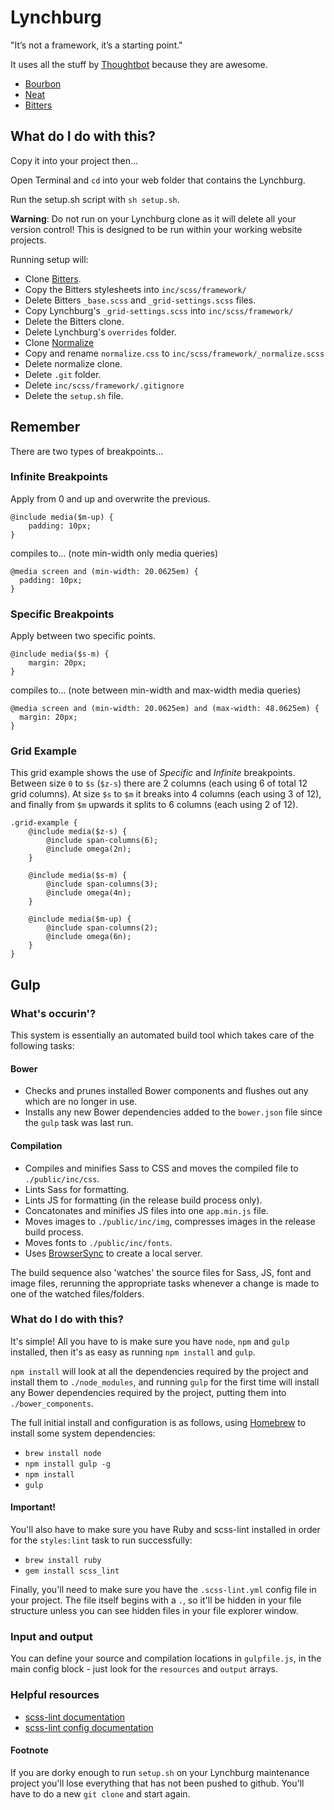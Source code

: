 # Lynchburg

"It’s not a framework, it’s a starting point."

It uses all the stuff by [Thoughtbot](https://thoughtbot.com) because they are awesome.

* [Bourbon](http://bourbon.io/)
* [Neat](http://neat.bourbon.io/)
* [Bitters](http://bitters.bourbon.io/)

## What do I do with this?

Copy it into your project then…

Open Terminal and `cd` into your web folder that contains the Lynchburg.

Run the setup.sh script with `sh setup.sh`.

__Warning__: Do not run on your Lynchburg clone as it will delete all your version control! This is designed to be run within your working website projects.

Running setup will:

* Clone [Bitters](https://github.com/thoughtbot/bitters).
* Copy the Bitters stylesheets into `inc/scss/framework/`
* Delete Bitters `_base.scss` and `_grid-settings.scss` files.
* Copy Lynchburg's `_grid-settings.scss` into `inc/scss/framework/`
* Delete the Bitters clone.
* Delete Lynchburg's `overrides` folder.
* Clone [Normalize](https://github.com/necolas/normalize.css)
* Copy and rename `normalize.css` to `inc/scss/framework/_normalize.scss`
* Delete normalize clone.
* Delete `.git` folder.
* Delete `inc/scss/framework/.gitignore`
* Delete the `setup.sh` file.

## Remember

There are two types of breakpoints…

### Infinite Breakpoints

Apply from 0 and up and overwrite the previous.

```
@include media($m-up) {
    padding: 10px; 
}
```

compiles to… (note min-width only media queries)

```
@media screen and (min-width: 20.0625em) {
  padding: 10px; 
}
```

### Specific Breakpoints

Apply between two specific points.

```
@include media($s-m) {
    margin: 20px; 
}
```

compiles to… (note between min-width and max-width media queries)

```
@media screen and (min-width: 20.0625em) and (max-width: 48.0625em) {
  margin: 20px; 
}
```

### Grid Example

This grid example shows the use of _Specific_ and _Infinite_ breakpoints. Between size `0` to `$s` (`$z-s`) there are 2 columns (each using 6 of total 12 grid columns). At size `$s` to `$m` it breaks into 4 columns (each using 3 of 12), and finally from `$m` upwards it splits to 6 columns (each using 2 of 12).

```
.grid-example {
    @include media($z-s) {
        @include span-columns(6);
        @include omega(2n);
    }

    @include media($s-m) {
        @include span-columns(3);
        @include omega(4n);
    }

    @include media($m-up) {
        @include span-columns(2);
        @include omega(6n);
    }
}
```

## Gulp

### What's occurin'?
This system is essentially an automated build tool which takes
care of the following tasks:

#### Bower
- Checks and prunes installed Bower components and flushes out
 any which are no longer in use.
- Installs any new Bower dependencies added to the `bower.json`
 file since the `gulp` task was last run.

#### Compilation
- Compiles and minifies Sass to CSS and moves the compiled file to `./public/inc/css`.
- Lints Sass for formatting.
- Lints JS for formatting (in the release build process only).
- Concatonates and minifies JS files into one `app.min.js` file.
- Moves images to `./public/inc/img`, compresses images in the release build process.
- Moves fonts to `./public/inc/fonts`.
- Uses [BrowserSync](https://www.browsersync.io) to create a local server.

The build sequence also 'watches' the source files for Sass, JS, font and image files, rerunning the appropriate tasks whenever a change is made to one of the watched files/folders.

### What do I do with this?
It's simple! All you have to is make sure you have `node`, 
`npm` and `gulp` installed, then it's as easy as running `npm install` 
and `gulp`.

`npm install` will look at all the dependencies required by 
the project and install them to `./node_modules`, and 
running `gulp` for the first time will install any Bower 
dependencies required by the project, putting them into 
`./bower_components`.

The full initial install and configuration is as follows, 
using [Homebrew](http://brew.sh/) to install some system 
dependencies:
- `brew install node`
- `npm install gulp -g`
- `npm install`
- `gulp`

#### Important!
You'll also have to make sure you have Ruby and scss-lint installed in order for the `styles:lint` task to run successfully:
- `brew install ruby`
- `gem install scss_lint`

Finally, you'll need to make sure you have the `.scss-lint.yml` config file in your project. The file itself begins with a `.`, so it'll be hidden in your file structure unless you can see hidden files in your file explorer window.

### Input and output
You can define your source and compilation locations in `gulpfile.js`, in the main config block - just look for the `resources` and `output` arrays.

### Helpful resources
- [scss-lint documentation](https://github.com/brigade/scss-lint)
- [scss-lint config documentation](https://github.com/brigade/scss-lint/tree/master/lib/scss_lint/linter)

#### Footnote
If you are dorky enough to run `setup.sh` on your Lynchburg maintenance project you'll lose everything that has not been pushed to github. You'll have to do a new `git clone` and start again.
